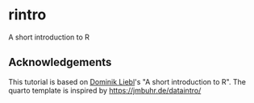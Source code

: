 # rintro
A short introduction to R

## Acknowledgements

This tutorial is based on [Dominik Liebl](https://github.com/lidom)'s "A short introduction to R". The quarto template is inspired by https://jmbuhr.de/dataintro/
